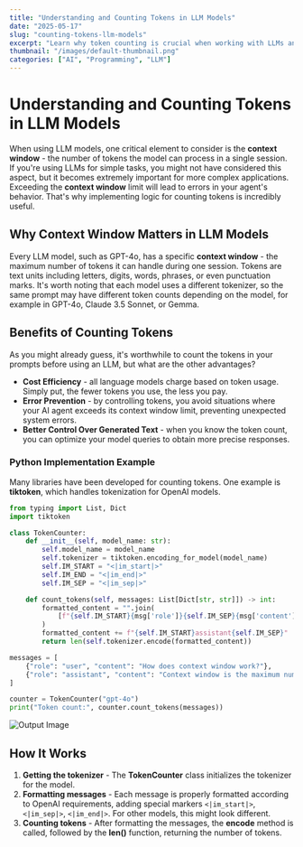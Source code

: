 ```yaml
---
title: "Understanding and Counting Tokens in LLM Models"
date: "2025-05-17"
slug: "counting-tokens-llm-models"
excerpt: "Learn why token counting is crucial when working with LLMs and how to implement it in your applications"
thumbnail: "/images/default-thumbnail.png"
categories: ["AI", "Programming", "LLM"]
---
```


# Understanding and Counting Tokens in LLM Models

When using LLM models, one critical element to consider is the **context window** - the number of tokens the model can process in a single session. If you're using LLMs for simple tasks, you might not have considered this aspect, but it becomes extremely important for more complex applications. Exceeding the **context window** limit will lead to errors in your agent's behavior. That's why implementing logic for counting tokens is incredibly useful.

## Why Context Window Matters in LLM Models

Every LLM model, such as GPT-4o, has a specific **context window** - the maximum number of tokens it can handle during one session. Tokens are text units including letters, digits, words, phrases, or even punctuation marks. It's worth noting that each model uses a different tokenizer, so the same prompt may have different token counts depending on the model, for example in GPT-4o, Claude 3.5 Sonnet, or Gemma.

## Benefits of Counting Tokens

As you might already guess, it's worthwhile to count the tokens in your prompts before using an LLM, but what are the other advantages?

* **Cost Efficiency** - all language models charge based on token usage. Simply put, the fewer tokens you use, the less you pay.
* **Error Prevention** - by controlling tokens, you avoid situations where your AI agent exceeds its context window limit, preventing unexpected system errors.
* **Better Control Over Generated Text** - when you know the token count, you can optimize your model queries to obtain more precise responses.

### Python Implementation Example

Many libraries have been developed for counting tokens. One example is **tiktoken**, which handles tokenization for OpenAI models.

```python
from typing import List, Dict
import tiktoken

class TokenCounter:
    def __init__(self, model_name: str):
        self.model_name = model_name
        self.tokenizer = tiktoken.encoding_for_model(model_name)
        self.IM_START = "<|im_start|>"
        self.IM_END = "<|im_end|>"
        self.IM_SEP = "<|im_sep|>"

    def count_tokens(self, messages: List[Dict[str, str]]) -> int:
        formatted_content = "".join(
            [f"{self.IM_START}{msg['role']}{self.IM_SEP}{msg['content']}{self.IM_END}" for msg in messages]
        )
        formatted_content += f"{self.IM_START}assistant{self.IM_SEP}"
        return len(self.tokenizer.encode(formatted_content))

messages = [
    {"role": "user", "content": "How does context window work?"},
    {"role": "assistant", "content": "Context window is the maximum number of tokens..."}
]

counter = TokenCounter("gpt-4o")
print("Token count:", counter.count_tokens(messages))
```

![Output Image](/images/context_window_limit_output.png)

## How It Works

1. **Getting the tokenizer** - The **TokenCounter** class initializes the tokenizer for the model.
2. **Formatting messages** - Each message is properly formatted according to OpenAI requirements, adding special markers `<|im_start|>`, `<|im_sep|>`, `<|im_end|>`. For other models, this might look different.
3. **Counting tokens** - After formatting the messages, the **encode** method is called, followed by the **len()** function, returning the number of tokens.